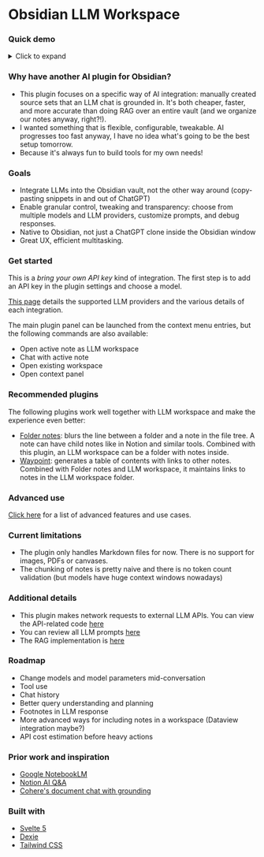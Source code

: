# Obsidian LLM Workspace

### Quick demo

<details>
<summary>Click to expand</summary>
Let's create a new LLM workspace. A workspace is just a regular note with links to other notes.

https://github.com/user-attachments/assets/3e5d7515-5d7c-47c8-bc98-9eafe43e2fa4

The workspace view opens side-by-side to the notes. Let's index all information in the workspace. Behind the scenes, this creates the typical [RAG](https://en.m.wikipedia.org/wiki/Retrieval-augmented_generation) setup by chunking documents and computing embeddings for them:

https://github.com/user-attachments/assets/8a3c73f6-5789-4573-83a3-b8f9a07ec02f

We can start a conversation right away, but it's also possible to generate exploratory questions:

https://github.com/user-attachments/assets/3b82909e-128e-4d1b-a180-dd01e0e241a7

A conversation is always grounded in the workspace sources and you can debug RAG pipeline:

https://github.com/user-attachments/assets/488f79b1-d928-4249-8a01-e79de9f5997a

You can also chat with a single note (without creating a workspace) and attach more context gradually:

https://github.com/user-attachments/assets/2f4c4e88-81a1-4cda-ae05-b88a0988bd8c

</details>

### Why have another AI plugin for Obsidian?
- This plugin focuses on a specific way of AI integration: manually created source sets that an LLM chat is grounded in. It's both cheaper, faster, and more accurate than doing RAG over an entire vault (and we organize our notes anyway, right?!).
- I wanted something that is flexible, configurable, tweakable. AI progresses too fast anyway, I have no idea what's going to be the best setup tomorrow.
- Because it's always fun to build tools for my own needs!

### Goals
- Integrate LLMs into the Obsidian vault, not the other way around (copy-pasting snippets in and out of ChatGPT)
- Enable granular control, tweaking and transparency: choose from multiple models and LLM providers, customize prompts, and debug responses.
- Native to Obsidian, not just a ChatGPT clone inside the Obsidian window
- Great UX, efficient multitasking.

### Get started

This is a _bring your own API key_ kind of integration. The first step is to add an API key in the plugin settings and choose a model.

[This page](./docs/LLM%20providers.md) details the supported LLM providers and the various details of each integration.

The main plugin panel can be launched from the context menu entries, but the following commands are also available:

- Open active note as LLM workspace
- Chat with active note
- Open existing workspace
- Open context panel

### Recommended plugins
The following plugins work well together with LLM workspace and make the experience even better:

- [Folder notes](https://github.com/LostPaul/obsidian-folder-notes): blurs the line between a folder and a note in the file tree. A note can have child notes like in Notion and similar tools. Combined with this plugin, an LLM workspace can be a folder with notes inside.
- [Waypoint](https://github.com/IdreesInc/Waypoint): generates a table of contents with links to other notes. Combined with Folder notes and LLM workspace, it maintains links to notes in the LLM workspace folder.

### Advanced use

[Click here](./docs/Advanced%20use.md) for a list of advanced features and use cases.


### Current limitations
- The plugin only handles Markdown files for now. There is no support for images, PDFs or canvases.
- The chunking of notes is pretty naive and there is no token count validation (but models have huge context windows nowadays)


### Additional details

- This plugin makes network requests to external LLM APIs. You can view the API-related code [here](https://github.com/ofalvai/obsidian-llm-workspace/tree/main/src/rag/llm)
- You can review all LLM prompts [here](https://github.com/ofalvai/obsidian-llm-workspace/blob/main/src/config/prompts.ts)
- The RAG implementation is [here](https://github.com/ofalvai/obsidian-llm-workspace/tree/main/src/rag)

### Roadmap
- Change models and model parameters mid-conversation
- Tool use
- Chat history
- Better query understanding and planning
- Footnotes in LLM response
- More advanced ways for including notes in a workspace (Dataview integration maybe?)
- API cost estimation before heavy actions



### Prior work and inspiration
- [Google NotebookLM](https://notebooklm.google.com/)
- [Notion AI Q&A](https://www.notion.so/product/ai)
- [Cohere's document chat with grounding](https://cohere.com/chat)

### Built with
- [Svelte 5](https://svelte.dev/)
- [Dexie](https://dexie.org/)
- [Tailwind CSS](https://tailwindcss.com/)
